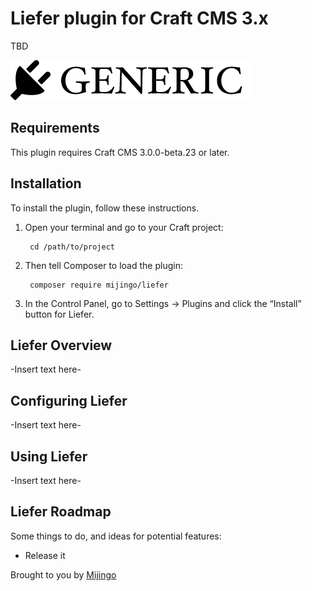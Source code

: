# Liefer plugin for Craft CMS 3.x

TBD

![Screenshot](resources/img/plugin-logo.png)

## Requirements

This plugin requires Craft CMS 3.0.0-beta.23 or later.

## Installation

To install the plugin, follow these instructions.

1. Open your terminal and go to your Craft project:

        cd /path/to/project

2. Then tell Composer to load the plugin:

        composer require mijingo/liefer

3. In the Control Panel, go to Settings → Plugins and click the “Install” button for Liefer.

## Liefer Overview

-Insert text here-

## Configuring Liefer

-Insert text here-

## Using Liefer

-Insert text here-

## Liefer Roadmap

Some things to do, and ideas for potential features:

* Release it

Brought to you by [Mijingo](https://mijingo.com)
